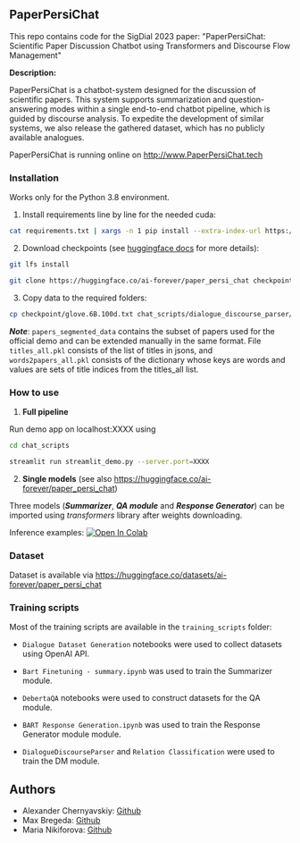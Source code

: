 ## PaperPersiChat

This repo contains code for the SigDial 2023 paper: "PaperPersiChat: Scientific Paper Discussion Chatbot using Transformers and Discourse Flow Management"


**Description:**

PaperPersiChat is a chatbot-system designed for the discussion of scientific papers. This system supports summarization and question-answering modes within a single end-to-end chatbot pipeline, which is guided by discourse analysis. To expedite the development of similar systems, we also release the gathered dataset, which has no publicly available analogues.

PaperPersiChat is running online on http://www.PaperPersiChat.tech



### Installation

Works only for the Python 3.8 environment.

1) Install requirements line by line for the needed cuda:

```bash
cat requirements.txt | xargs -n 1 pip install --extra-index-url https://download.pytorch.org/whl/cu111
```

2) Download checkpoints (see [huggingface docs](https://huggingface.co/docs/hub/models-downloading) for more details):

```bash
git lfs install
```
```bash
git clone https://huggingface.co/ai-forever/paper_persi_chat checkpoint
```

3) Copy data to the required folders:

```bash
cp checkpoint/glove.6B.100d.txt chat_scripts/dialogue_discourse_parser/glove/ && cp -r checkpoint/convokit_50_model chat_scripts/dialogue_discourse_parser/convokit_50_model && cp checkpoint/convokit_dials_train.json chat_scripts/dialogue_discourse_parser/data
```


***Note***: ```papers_segmented_data``` contains the subset of papers used for the official demo and can be extended manually in the same format. File ```titles_all.pkl``` consists  of the list of titles in jsons, and ```words2papers_all.pkl``` consists of the dictionary whose keys are words and values are sets of title indices from the titles_all list.


### How to use

1. **Full pipeline**

Run demo app on localhost:XXXX using     

```bash
cd chat_scripts
```
```bash
streamlit run streamlit_demo.py --server.port=XXXX
```

2. **Single models** (see also https://huggingface.co/ai-forever/paper_persi_chat)

Three models (***Summarizer***, ***QA module*** and ***Response Generator***) can be imported using *transformers* library after weights downloading.

Inference examples: [![Open In Colab](https://colab.research.google.com/assets/colab-badge.svg)](https://colab.research.google.com/drive/1UlFvxj9LEIe_z06NVoKZGtdrQuC9S60b?usp=sharing)


### Dataset

Dataset is available via https://huggingface.co/datasets/ai-forever/paper_persi_chat

### Training scripts

Most of the training scripts are available in the ```training_scripts``` folder:

- ```Dialogue Dataset Generation``` notebooks were used to collect datasets using OpenAI API.

- ```Bart Finetuning - summary.ipynb``` was used to train the Summarizer module.

- ```DebertaQA``` notebooks were used to construct datasets for the QA module. 

- ```BART Response Generation.ipynb``` was used to train the Response Generator module module.

- ```DialogueDiscourseParser``` and ```Relation Classification``` were used to train the DM module.


## Authors

+ Alexander Chernyavskiy: [Github](https://github.com/alchernyavskiy)
+ Max Bregeda: [Github](https://github.com/mbregeda)
+ Maria Nikiforova: [Github](https://github.com/benzom)
